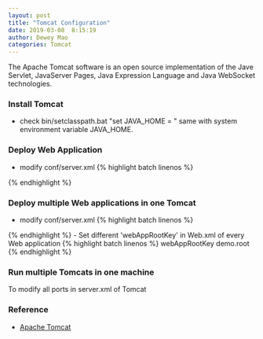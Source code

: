 ```yaml
--- 
layout: post 
title: "Tomcat Configuration" 
date: 2019-03-08  8:15:19 
author: Dewey Mao 
categories: Tomcat 
--- 
```

 
The Apache Tomcat software is an open source implementation of the Jave Servlet, JavaServer Pages, Java Expression Language and Java WebSocket 
technologies.

### Install Tomcat
- check bin/setclasspath.bat "set JAVA_HOME = " same with system environment variable JAVA_HOME.

### Deploy Web Application
- modify conf/server.xml
{% highlight batch linenos %}
<Host name="localhost" appBase="webapps" 
		unpackWARs="true" autoDeploy="true" 
		xmlValidation="false" xmlNamespaceAware="false">
	<Context path="/DEMO" docBase="D:\web_application\DEMO" debug="0" reloadable="false" />
</Host>
{% endhighlight %} 

### Deploy multiple Web applications in one Tomcat
- modify conf/server.xml
{% highlight batch linenos %} 
<Host name="localhost" appBase="webapps" 
		unpackWARs="true" autoDeploy="true" 
		xmlValidation="false" xmlNamespaceAware="false">
	<Context path="/DEMO" docBase="D:\web_application\DEMO" debug="0" reloadable="false" />
	<Context path="/DEMO1" docBase="D:\web_application\DEMO1" debug="0" reloadable="false" />
</Host>
{% endhighlight %} 
- Set different 'webAppRootKey' in Web.xml of every Web application
{% highlight batch linenos %} 
<!-- define webAppRootKey in web.xml -->
    <context-param>
    <param-name>webAppRootKey</param-name>
    <param-value>demo.root</param-value>
    </context-param>
{% endhighlight %} 

### Run multiple Tomcats in one machine
To modify all ports in server.xml of Tomcat 
 
### Reference 
- <a href="http://tomcat.apache.org/" target="_blank"> Apache Tomcat </a> 
